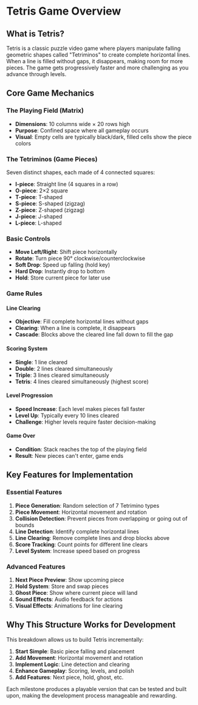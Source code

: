 # Tetris Game Overview

## What is Tetris?

Tetris is a classic puzzle video game where players manipulate falling geometric shapes called "Tetriminos" to create complete horizontal lines. When a line is filled without gaps, it disappears, making room for more pieces. The game gets progressively faster and more challenging as you advance through levels.

## Core Game Mechanics

### The Playing Field (Matrix)
- **Dimensions**: 10 columns wide × 20 rows high
- **Purpose**: Confined space where all gameplay occurs
- **Visual**: Empty cells are typically black/dark, filled cells show the piece colors

### The Tetriminos (Game Pieces)
Seven distinct shapes, each made of 4 connected squares:

- **I-piece**: Straight line (4 squares in a row)
- **O-piece**: 2×2 square
- **T-piece**: T-shaped
- **S-piece**: S-shaped (zigzag)
- **Z-piece**: Z-shaped (zigzag)
- **J-piece**: J-shaped
- **L-piece**: L-shaped

### Basic Controls
- **Move Left/Right**: Shift piece horizontally
- **Rotate**: Turn piece 90° clockwise/counterclockwise
- **Soft Drop**: Speed up falling (hold key)
- **Hard Drop**: Instantly drop to bottom
- **Hold**: Store current piece for later use

### Game Rules

#### Line Clearing
- **Objective**: Fill complete horizontal lines without gaps
- **Clearing**: When a line is complete, it disappears
- **Cascade**: Blocks above the cleared line fall down to fill the gap

#### Scoring System
- **Single**: 1 line cleared
- **Double**: 2 lines cleared simultaneously  
- **Triple**: 3 lines cleared simultaneously
- **Tetris**: 4 lines cleared simultaneously (highest score)

#### Level Progression
- **Speed Increase**: Each level makes pieces fall faster
- **Level Up**: Typically every 10 lines cleared
- **Challenge**: Higher levels require faster decision-making

#### Game Over
- **Condition**: Stack reaches the top of the playing field
- **Result**: New pieces can't enter, game ends

## Key Features for Implementation

### Essential Features
1. **Piece Generation**: Random selection of 7 Tetrimino types
2. **Piece Movement**: Horizontal movement and rotation
3. **Collision Detection**: Prevent pieces from overlapping or going out of bounds
4. **Line Detection**: Identify complete horizontal lines
5. **Line Clearing**: Remove complete lines and drop blocks above
6. **Score Tracking**: Count points for different line clears
7. **Level System**: Increase speed based on progress

### Advanced Features
1. **Next Piece Preview**: Show upcoming piece
2. **Hold System**: Store and swap pieces
3. **Ghost Piece**: Show where current piece will land
4. **Sound Effects**: Audio feedback for actions
5. **Visual Effects**: Animations for line clearing

## Why This Structure Works for Development

This breakdown allows us to build Tetris incrementally:

1. **Start Simple**: Basic piece falling and placement
2. **Add Movement**: Horizontal movement and rotation
3. **Implement Logic**: Line detection and clearing
4. **Enhance Gameplay**: Scoring, levels, and polish
5. **Add Features**: Next piece, hold, ghost, etc.

Each milestone produces a playable version that can be tested and built upon, making the development process manageable and rewarding.
